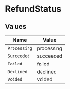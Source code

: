 # RefundStatus


## Values

| Name         | Value        |
| ------------ | ------------ |
| `Processing` | processing   |
| `Succeeded`  | succeeded    |
| `Failed`     | failed       |
| `Declined`   | declined     |
| `Voided`     | voided       |